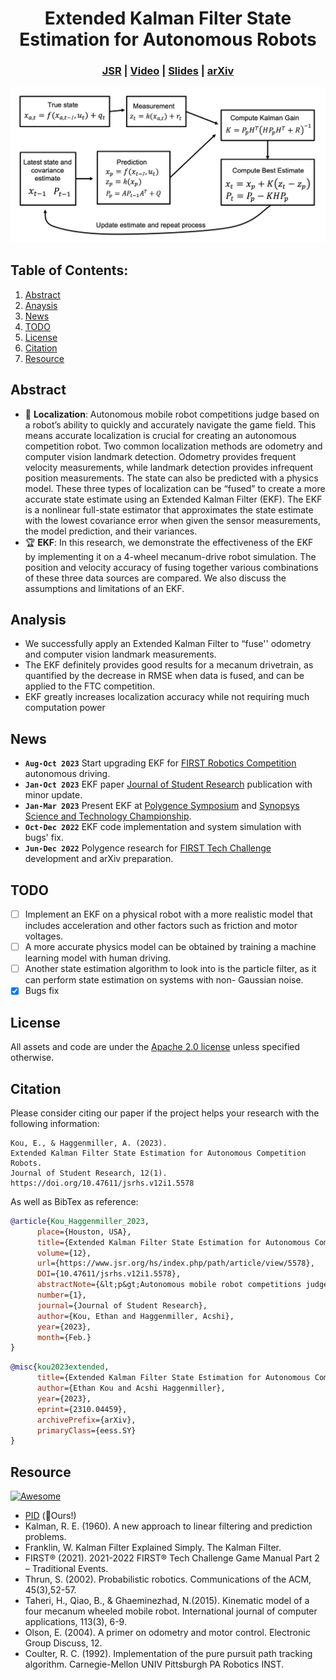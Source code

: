 <div align="center">   

# Extended Kalman Filter State Estimation for Autonomous Robots
</div>

<h3 align="center">
  <a href="https://www.jsr.org/hs/index.php/path/article/view/5578">JSR</a> |
  <a href="https://www.youtube.com/watch?v=u2EER8b3shA">Video</a> |
  <a href="docs/ekf.pdf">Slides</a> |
  <a href="http://arxiv.org/abs/2310.04459">arXiv</a>
</h3>

![teaser](sources/ekf.png)

## Table of Contents:
1. [Abstract](#abstract)
2. [Anaysis](#analysis)
3. [News](#news)
4. [TODO](#todos)
5. [License](#license)
6. [Citation](#citation)
7. [Resource](#resource)

## Abstract <a name="high"></a>
- :robot: **Localization**: Autonomous mobile robot competitions judge based on a robot’s ability to quickly and accurately navigate the game field. This means accurate localization is crucial for creating an autonomous competition robot. Two common localization methods are odometry and computer vision landmark detection. Odometry provides frequent velocity measurements, while landmark detection provides infrequent position measurements. The state can also be predicted with a physics model. These three types of localization can be “fused” to create a more accurate state estimate using an Extended Kalman Filter (EKF). The EKF is a nonlinear full-state estimator that approximates the state estimate with the lowest covariance error when given the sensor measurements, the model prediction, and their variances.
- :trophy: **EKF**: In this research, we demonstrate the effectiveness of the EKF by implementing it on a 4-wheel mecanum-drive robot simulation. The position and velocity accuracy of fusing together various combinations of these three data sources are compared. We also discuss the assumptions and limitations of an EKF.

## Analysis <a name="analysis"></a>
- We successfully apply an Extended Kalman Filter to “fuse'' odometry and computer vision landmark measurements. 
- The EKF definitely provides good results for a mecanum drivetrain, as quantified by the decrease in RMSE when data is fused, and can be applied to the FTC competition.
- EKF greatly increases localization accuracy while not requiring much computation power

## News <a name="news"></a>
- **`Aug-Oct 2023`** Start upgrading EKF for [FIRST Robotics Competition](https://www.firstinspires.org/robotics/frc) autonomous driving.
- **`Jan-Oct 2023`** EKF paper [Journal of Student Research](https://www.jsr.org/hs/index.php/path/article/view/5578) publication with minor update.
- **`Jan-Mar 2023`** Present EKF at [Polygence Symposium](https://www.youtube.com/watch?v=u2EER8b3shA) and [Synopsys Science and Technology Championship](https://science-fair.org).
- **`Oct-Dec 2022`** EKF code implementation and system simulation with bugs' fix.
- **`Jun-Dec 2022`** Polygence research for [FIRST Tech Challenge](https://www.firstinspires.org/robotics/ftc) development and arXiv preparation.

## TODO <a name="todos"></a>
- [ ] Implement an EKF on a physical robot with a more realistic model that includes acceleration and other factors such as friction and motor voltages.
- [ ] A more accurate physics model can be obtained by training a machine learning model with human driving.
- [ ] Another state estimation algorithm to look into is the particle filter, as it can perform state estimation on systems with non- Gaussian noise.
- [x] Bugs fix

## License <a name="license"></a>
All assets and code are under the [Apache 2.0 license](./LICENSE) unless specified otherwise.

## Citation <a name="citation"></a>
Please consider citing our paper if the project helps your research with the following information:
```
Kou, E., & Haggenmiller, A. (2023).
Extended Kalman Filter State Estimation for Autonomous Competition Robots.
Journal of Student Research, 12(1).
https://doi.org/10.47611/jsrhs.v12i1.5578
```
As well as BibTex as reference:
```bibtex
@article{Kou_Haggenmiller_2023, 
      place={Houston, USA},
      title={Extended Kalman Filter State Estimation for Autonomous Competition Robots},
      volume={12},
      url={https://www.jsr.org/hs/index.php/path/article/view/5578},
      DOI={10.47611/jsrhs.v12i1.5578},
      abstractNote={&lt;p&gt;Autonomous mobile robot competitions judge based on a robot’s ability to quickly and accurately navigate the game field. This means accurate localization is crucial for creating an autonomous competition robot. Two common localization methods are odometry and computer vision landmark detection. Odometry provides frequent velocity measurements, while landmark detection provides infrequent position measurements. The state can also be predicted with a physics model. These three types of localization can be “fused” to create a more accurate state estimate using an Extended Kalman Filter (EKF). The EKF is a nonlinear full-state estimator that approximates the state estimate with the lowest covariance error when given the sensor measurements, the model prediction, and their variances. In this paper, we demonstrate the effectiveness of the EKF by implementing it on a 4-wheel mecanum-drive robot simulation. The position and velocity accuracy of fusing together various combinations of these three data sources are compared. We also discuss the assumptions and limitations of an EKF.&lt;/p&gt;}, 
      number={1},
      journal={Journal of Student Research},
      author={Kou, Ethan and Haggenmiller, Acshi},
      year={2023},
      month={Feb.}
}
```
```bibtex
@misc{kou2023extended,
      title={Extended Kalman Filter State Estimation for Autonomous Competition Robots},
      author={Ethan Kou and Acshi Haggenmiller},
      year={2023},
      eprint={2310.04459},
      archivePrefix={arXiv},
      primaryClass={eess.SY}
}
```

## Resource
[![Awesome](https://awesome.re/badge.svg)](https://awesome.re)
- [PID](https://github.com/BubblyBingBong/PID) (:rocket:Ours!)
- Kalman, R. E. (1960). A new approach to linear filtering and prediction problems.
- Franklin, W. Kalman Filter Explained Simply. The Kalman Filter.
- FIRST® (2021). 2021-2022 FIRST® Tech Challenge Game Manual Part 2 – Traditional Events.
- Thrun, S. (2002). Probabilistic robotics. Communications of the ACM, 45(3),52-57.
- Taheri, H., Qiao, B., & Ghaeminezhad, N.(2015). Kinematic model of a four mecanum wheeled mobile robot. International journal of computer applications, 113(3), 6-9.
- Olson, E. (2004). A primer on odometry and motor control. Electronic Group Discuss, 12.
- Coulter, R. C. (1992). Implementation of the pure pursuit path tracking algorithm. Carnegie-Mellon UNIV Pittsburgh PA Robotics INST.
